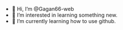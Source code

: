 - 👋 Hi, I’m @Gagan66-web
- 👀 I’m interested in learning something new.
- 🌱 I’m currently learning how to use github.

<!---
Gagan66-web/Gagan66-web is a ✨ special ✨ repository because its `README.md` (this file) appears on your GitHub profile.
You can click the Preview link to take a look at your changes.
--->
